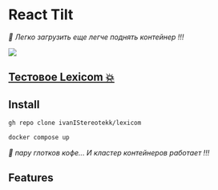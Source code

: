 # React Tilt


_👀 Легко загрузить еще легче поднять контейнер !!!_

[![](misc/demo.gif)](https://mkosir.github.io/react-parallax-tilt/?path=/story/react-parallax-tilt--glare-effect)

## [Тестовое Lexicom 💥](https://github.com/ivanIStereotekk/lexicom.git)

## Install

```bash
gh repo clone ivanIStereotekk/lexicom
```

```bash
docker compose up
```

_👀 пару глотков кофе... И кластер контейнеров работает !!!_

## Features


